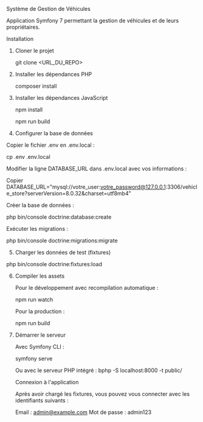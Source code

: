 Système de Gestion de Véhicules

Application Symfony 7 permettant la gestion de véhicules et de leurs propriétaires.


Installation

1. Cloner le projet
   
   git clone <URL_DU_REPO>

2. Installer les dépendances PHP
   
   composer install

3. Installer les dépendances JavaScript
 
   npm install
   
   npm run build

4. Configurer la base de données

Copier le fichier .env en .env.local :

cp .env .env.local

Modifier la ligne DATABASE_URL dans .env.local avec vos informations :

Copier DATABASE_URL="mysql://votre_user:votre_password@127.0.0.1:3306/vehicle_store?serverVersion=8.0.32&charset=utf8mb4"

Créer la base de données :

php bin/console doctrine:database:create

Exécuter les migrations :

php bin/console doctrine:migrations:migrate

5. Charger les données de test (fixtures)

php bin/console doctrine:fixtures:load


6. Compiler les assets
   
   Pour le développement avec recompilation automatique :
   
   npm run watch
   
   Pour la production :
   
   npm run build

7. Démarrer le serveur
   
   Avec Symfony CLI :

   symfony serve
   
   Ou avec le serveur PHP intégré :
   bphp -S localhost:8000 -t public/
   
   Connexion à l'application
   
   Après avoir chargé les fixtures, vous pouvez vous connecter avec les identifiants suivants :
   
   Email : admin@example.com
   Mot de passe : admin123

